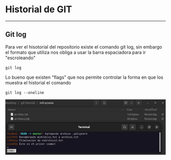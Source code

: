 # Historial de GIT

---

## Git log

Para ver el hisotorial del repositorio existe el comando git log, sin embargo el formato que utiliza nos obliga a usar la barra espaciadora para ir "escroleando"

    git log

Lo bueno que existen "flags" que nos permite controlar la forma en que los muestra el historial el comando

    git log --oneline

![gitExampleGitLog](../assets/img/gitExampleGitLog.png)